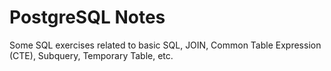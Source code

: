 # PostgreSQL Notes
Some SQL exercises related to basic SQL, JOIN, Common Table Expression (CTE), Subquery, Temporary Table, etc. 
